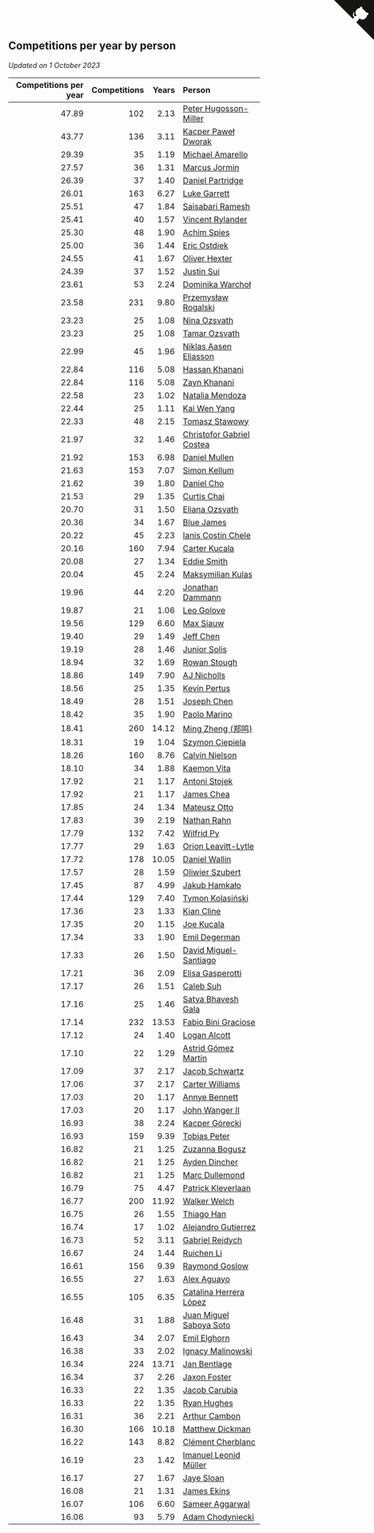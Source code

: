 ## Competitions per year by person

*Updated on  1 October 2023*

| Competitions per year | Competitions | Years | Person |
| ---: | ---: | ---: | :--- |
| 47.89 | 102 | 2.13 | [Peter Hugosson-Miller](https://www.worldcubeassociation.org/persons/2021HUGO01) |
| 43.77 | 136 | 3.11 | [Kacper Paweł Dworak](https://www.worldcubeassociation.org/persons/2020DWOR01) |
| 29.39 | 35 | 1.19 | [Michael Amarello](https://www.worldcubeassociation.org/persons/2022AMAR09) |
| 27.57 | 36 | 1.31 | [Marcus Jormin](https://www.worldcubeassociation.org/persons/2022JORM01) |
| 26.39 | 37 | 1.40 | [Daniel Partridge](https://www.worldcubeassociation.org/persons/2022PART02) |
| 26.01 | 163 | 6.27 | [Luke Garrett](https://www.worldcubeassociation.org/persons/2017GARR05) |
| 25.51 | 47 | 1.84 | [Saisabari Ramesh](https://www.worldcubeassociation.org/persons/2021RAME01) |
| 25.41 | 40 | 1.57 | [Vincent Rylander](https://www.worldcubeassociation.org/persons/2022RYLA01) |
| 25.30 | 48 | 1.90 | [Achim Spies](https://www.worldcubeassociation.org/persons/2021SPIE01) |
| 25.00 | 36 | 1.44 | [Eric Ostdiek](https://www.worldcubeassociation.org/persons/2022OSTD01) |
| 24.55 | 41 | 1.67 | [Oliver Hexter](https://www.worldcubeassociation.org/persons/2022HEXT01) |
| 24.39 | 37 | 1.52 | [Justin Sui](https://www.worldcubeassociation.org/persons/2022SUIJ01) |
| 23.61 | 53 | 2.24 | [Dominika Warchoł](https://www.worldcubeassociation.org/persons/2021WARC01) |
| 23.58 | 231 | 9.80 | [Przemysław Rogalski](https://www.worldcubeassociation.org/persons/2013ROGA02) |
| 23.23 | 25 | 1.08 | [Nina Ozsvath](https://www.worldcubeassociation.org/persons/2022OZSV03) |
| 23.23 | 25 | 1.08 | [Tamar Ozsvath](https://www.worldcubeassociation.org/persons/2022OZSV04) |
| 22.99 | 45 | 1.96 | [Niklas Aasen Eliasson](https://www.worldcubeassociation.org/persons/2021ELIA01) |
| 22.84 | 116 | 5.08 | [Hassan Khanani](https://www.worldcubeassociation.org/persons/2018KHAN26) |
| 22.84 | 116 | 5.08 | [Zayn Khanani](https://www.worldcubeassociation.org/persons/2018KHAN28) |
| 22.58 | 23 | 1.02 | [Natalia Mendoza](https://www.worldcubeassociation.org/persons/2022MEND24) |
| 22.44 | 25 | 1.11 | [Kai Wen Yang](https://www.worldcubeassociation.org/persons/2022YANG19) |
| 22.33 | 48 | 2.15 | [Tomasz Stawowy](https://www.worldcubeassociation.org/persons/2021STAW01) |
| 21.97 | 32 | 1.46 | [Christofor Gabriel Costea](https://www.worldcubeassociation.org/persons/2022COST03) |
| 21.92 | 153 | 6.98 | [Daniel Mullen](https://www.worldcubeassociation.org/persons/2016MULL04) |
| 21.63 | 153 | 7.07 | [Simon Kellum](https://www.worldcubeassociation.org/persons/2016KELL12) |
| 21.62 | 39 | 1.80 | [Daniel Cho](https://www.worldcubeassociation.org/persons/2021CHOD01) |
| 21.53 | 29 | 1.35 | [Curtis Chai](https://www.worldcubeassociation.org/persons/2022CHAI02) |
| 20.70 | 31 | 1.50 | [Eliana Ozsvath](https://www.worldcubeassociation.org/persons/2022OZSV01) |
| 20.36 | 34 | 1.67 | [Blue James](https://www.worldcubeassociation.org/persons/2022JAME01) |
| 20.22 | 45 | 2.23 | [Ianis Costin Chele](https://www.worldcubeassociation.org/persons/2021CHEL01) |
| 20.16 | 160 | 7.94 | [Carter Kucala](https://www.worldcubeassociation.org/persons/2015KUCA01) |
| 20.08 | 27 | 1.34 | [Eddie Smith](https://www.worldcubeassociation.org/persons/2022SMIT20) |
| 20.04 | 45 | 2.24 | [Maksymilian Kulas](https://www.worldcubeassociation.org/persons/2021KULA02) |
| 19.96 | 44 | 2.20 | [Jonathan Dammann](https://www.worldcubeassociation.org/persons/2021DAMM01) |
| 19.87 | 21 | 1.06 | [Leo Golove](https://www.worldcubeassociation.org/persons/2022GOLO02) |
| 19.56 | 129 | 6.60 | [Max Siauw](https://www.worldcubeassociation.org/persons/2017SIAU02) |
| 19.40 | 29 | 1.49 | [Jeff Chen](https://www.worldcubeassociation.org/persons/2022CHEN19) |
| 19.19 | 28 | 1.46 | [Junior Solis](https://www.worldcubeassociation.org/persons/2022SOLI03) |
| 18.94 | 32 | 1.69 | [Rowan Stough](https://www.worldcubeassociation.org/persons/2022STOU01) |
| 18.86 | 149 | 7.90 | [AJ Nicholls](https://www.worldcubeassociation.org/persons/2015NICH04) |
| 18.56 | 25 | 1.35 | [Kevin Pertus](https://www.worldcubeassociation.org/persons/2022PERT01) |
| 18.49 | 28 | 1.51 | [Joseph Chen](https://www.worldcubeassociation.org/persons/2022CHEN16) |
| 18.42 | 35 | 1.90 | [Paolo Marino](https://www.worldcubeassociation.org/persons/2021MARI04) |
| 18.41 | 260 | 14.12 | [Ming Zheng (郑鸣)](https://www.worldcubeassociation.org/persons/2009ZHEN11) |
| 18.31 | 19 | 1.04 | [Szymon Ciepiela](https://www.worldcubeassociation.org/persons/2022CIEP01) |
| 18.26 | 160 | 8.76 | [Calvin Nielson](https://www.worldcubeassociation.org/persons/2014NIEL03) |
| 18.10 | 34 | 1.88 | [Kaemon Vita](https://www.worldcubeassociation.org/persons/2021VITA01) |
| 17.92 | 21 | 1.17 | [Antoni Stojek](https://www.worldcubeassociation.org/persons/2022STOJ03) |
| 17.92 | 21 | 1.17 | [James Chea](https://www.worldcubeassociation.org/persons/2022CHEA05) |
| 17.85 | 24 | 1.34 | [Mateusz Otto](https://www.worldcubeassociation.org/persons/2022OTTO01) |
| 17.83 | 39 | 2.19 | [Nathan Rahn](https://www.worldcubeassociation.org/persons/2021RAHN01) |
| 17.79 | 132 | 7.42 | [Wilfrid Py](https://www.worldcubeassociation.org/persons/2016PYWI01) |
| 17.77 | 29 | 1.63 | [Orion Leavitt-Lytle](https://www.worldcubeassociation.org/persons/2022LEAV01) |
| 17.72 | 178 | 10.05 | [Daniel Wallin](https://www.worldcubeassociation.org/persons/2013WALL03) |
| 17.57 | 28 | 1.59 | [Oliwier Szubert](https://www.worldcubeassociation.org/persons/2022SZUB01) |
| 17.45 | 87 | 4.99 | [Jakub Hamkało](https://www.worldcubeassociation.org/persons/2018HAMK01) |
| 17.44 | 129 | 7.40 | [Tymon Kolasiński](https://www.worldcubeassociation.org/persons/2016KOLA02) |
| 17.36 | 23 | 1.33 | [Kian Cline](https://www.worldcubeassociation.org/persons/2022CLIN01) |
| 17.35 | 20 | 1.15 | [Joe Kucala](https://www.worldcubeassociation.org/persons/2022KUCA01) |
| 17.34 | 33 | 1.90 | [Emil Degerman](https://www.worldcubeassociation.org/persons/2021DEGE01) |
| 17.33 | 26 | 1.50 | [David Miguel-Santiago](https://www.worldcubeassociation.org/persons/2022MIGU02) |
| 17.21 | 36 | 2.09 | [Elisa Gasperotti](https://www.worldcubeassociation.org/persons/2021GASP01) |
| 17.17 | 26 | 1.51 | [Caleb Suh](https://www.worldcubeassociation.org/persons/2022SUHC01) |
| 17.16 | 25 | 1.46 | [Satya Bhavesh Gala](https://www.worldcubeassociation.org/persons/2022GALA03) |
| 17.14 | 232 | 13.53 | [Fabio Bini Graciose](https://www.worldcubeassociation.org/persons/2010GRAC02) |
| 17.12 | 24 | 1.40 | [Logan Alcott](https://www.worldcubeassociation.org/persons/2022ALCO02) |
| 17.10 | 22 | 1.29 | [Astrid Gómez Martin](https://www.worldcubeassociation.org/persons/2022MART26) |
| 17.09 | 37 | 2.17 | [Jacob Schwartz](https://www.worldcubeassociation.org/persons/2021SCHW01) |
| 17.06 | 37 | 2.17 | [Carter Williams](https://www.worldcubeassociation.org/persons/2021WILL06) |
| 17.03 | 20 | 1.17 | [Annye Bennett](https://www.worldcubeassociation.org/persons/2022BENN11) |
| 17.03 | 20 | 1.17 | [John Wanger II](https://www.worldcubeassociation.org/persons/2022WANG39) |
| 16.93 | 38 | 2.24 | [Kacper Górecki](https://www.worldcubeassociation.org/persons/2021GORE01) |
| 16.93 | 159 | 9.39 | [Tobias Peter](https://www.worldcubeassociation.org/persons/2014PETE03) |
| 16.82 | 21 | 1.25 | [Zuzanna Bogusz](https://www.worldcubeassociation.org/persons/2022BOGU01) |
| 16.82 | 21 | 1.25 | [Ayden Dincher](https://www.worldcubeassociation.org/persons/2022DINC01) |
| 16.82 | 21 | 1.25 | [Marc Dullemond](https://www.worldcubeassociation.org/persons/2022DULL01) |
| 16.79 | 75 | 4.47 | [Patrick Kleverlaan](https://www.worldcubeassociation.org/persons/2019KLEV01) |
| 16.77 | 200 | 11.92 | [Walker Welch](https://www.worldcubeassociation.org/persons/2011WELC01) |
| 16.75 | 26 | 1.55 | [Thiago Han](https://www.worldcubeassociation.org/persons/2022HANT01) |
| 16.74 | 17 | 1.02 | [Alejandro Gutierrez](https://www.worldcubeassociation.org/persons/2022GUTI09) |
| 16.73 | 52 | 3.11 | [Gabriel Rejdych](https://www.worldcubeassociation.org/persons/2020REJD01) |
| 16.67 | 24 | 1.44 | [Ruichen Li](https://www.worldcubeassociation.org/persons/2022LIRU02) |
| 16.61 | 156 | 9.39 | [Raymond Goslow](https://www.worldcubeassociation.org/persons/2014GOSL01) |
| 16.55 | 27 | 1.63 | [Alex Aguayo](https://www.worldcubeassociation.org/persons/2022AGUA01) |
| 16.55 | 105 | 6.35 | [Catalina Herrera López](https://www.worldcubeassociation.org/persons/2017LOPE31) |
| 16.48 | 31 | 1.88 | [Juan Miguel Saboya Soto](https://www.worldcubeassociation.org/persons/2021SOTO01) |
| 16.43 | 34 | 2.07 | [Emil Elghorn](https://www.worldcubeassociation.org/persons/2021ELGH01) |
| 16.38 | 33 | 2.02 | [Ignacy Malinowski](https://www.worldcubeassociation.org/persons/2021MALI02) |
| 16.34 | 224 | 13.71 | [Jan Bentlage](https://www.worldcubeassociation.org/persons/2010BENT01) |
| 16.34 | 37 | 2.26 | [Jaxon Foster](https://www.worldcubeassociation.org/persons/2021FOST01) |
| 16.33 | 22 | 1.35 | [Jacob Carubia](https://www.worldcubeassociation.org/persons/2022CARU02) |
| 16.33 | 22 | 1.35 | [Ryan Hughes](https://www.worldcubeassociation.org/persons/2022HUGH04) |
| 16.31 | 36 | 2.21 | [Arthur Cambon](https://www.worldcubeassociation.org/persons/2021CAMB01) |
| 16.30 | 166 | 10.18 | [Matthew Dickman](https://www.worldcubeassociation.org/persons/2013DICK01) |
| 16.22 | 143 | 8.82 | [Clément Cherblanc](https://www.worldcubeassociation.org/persons/2014CHER05) |
| 16.19 | 23 | 1.42 | [Imanuel Leonid Müller](https://www.worldcubeassociation.org/persons/2022MULL02) |
| 16.17 | 27 | 1.67 | [Jaye Sloan](https://www.worldcubeassociation.org/persons/2022SLOA01) |
| 16.08 | 21 | 1.31 | [James Ekins](https://www.worldcubeassociation.org/persons/2022EKIN01) |
| 16.07 | 106 | 6.60 | [Sameer Aggarwal](https://www.worldcubeassociation.org/persons/2017AGGA01) |
| 16.06 | 93 | 5.79 | [Adam Chodyniecki](https://www.worldcubeassociation.org/persons/2017CHOD02) |


<a href="https://github.com/jonatanklosko/wca_statistics" class="github-corner" aria-label="View source on Github"><svg width="80" height="80" viewBox="0 0 250 250" style="fill:#151513; color:#fff; position: absolute; top: 0; border: 0; right: 0;" aria-hidden="true"><path d="M0,0 L115,115 L130,115 L142,142 L250,250 L250,0 Z"></path><path d="M128.3,109.0 C113.8,99.7 119.0,89.6 119.0,89.6 C122.0,82.7 120.5,78.6 120.5,78.6 C119.2,72.0 123.4,76.3 123.4,76.3 C127.3,80.9 125.5,87.3 125.5,87.3 C122.9,97.6 130.6,101.9 134.4,103.2" fill="currentColor" style="transform-origin: 130px 106px;" class="octo-arm"></path><path d="M115.0,115.0 C114.9,115.1 118.7,116.5 119.8,115.4 L133.7,101.6 C136.9,99.2 139.9,98.4 142.2,98.6 C133.8,88.0 127.5,74.4 143.8,58.0 C148.5,53.4 154.0,51.2 159.7,51.0 C160.3,49.4 163.2,43.6 171.4,40.1 C171.4,40.1 176.1,42.5 178.8,56.2 C183.1,58.6 187.2,61.8 190.9,65.4 C194.5,69.0 197.7,73.2 200.1,77.6 C213.8,80.2 216.3,84.9 216.3,84.9 C212.7,93.1 206.9,96.0 205.4,96.6 C205.1,102.4 203.0,107.8 198.3,112.5 C181.9,128.9 168.3,122.5 157.7,114.1 C157.9,116.9 156.7,120.9 152.7,124.9 L141.0,136.5 C139.8,137.7 141.6,141.9 141.8,141.8 Z" fill="currentColor" class="octo-body"></path></svg></a><style>.github-corner:hover .octo-arm{animation:octocat-wave 560ms ease-in-out}@keyframes octocat-wave{0%,100%{transform:rotate(0)}20%,60%{transform:rotate(-25deg)}40%,80%{transform:rotate(10deg)}}@media (max-width:500px){.github-corner:hover .octo-arm{animation:none}.github-corner .octo-arm{animation:octocat-wave 560ms ease-in-out}}</style>
